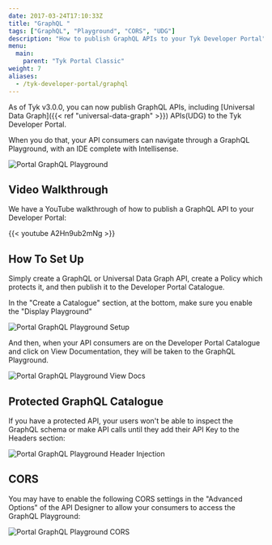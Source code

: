 ```yaml
---
date: 2017-03-24T17:10:33Z
title: "GraphQL "
tags: ["GraphQL", "Playground", "CORS", "UDG"]
description: "How to publish GraphQL APIs to your Tyk Developer Portal"
menu:
  main:
    parent: "Tyk Portal Classic"
weight: 7
aliases:
  - /tyk-developer-portal/graphql
---
```


As of Tyk v3.0.0, you can now publish GraphQL APIs, including [Universal Data Graph]({{< ref "universal-data-graph" >}}) APIs(UDG) to the Tyk Developer Portal.

When you do that, your API consumers can navigate through a GraphQL Playground, with an IDE complete with Intellisense.

![Portal GraphQL Playground](img/portal/portal-graphql.png)

## Video Walkthrough

We have a YouTube walkthrough of how to publish a GraphQL API to your Developer Portal:

{{< youtube A2Hn9ub2mNg >}}

## How To Set Up

Simply create a GraphQL or Universal Data Graph API, create a Policy which protects it, and then publish it to the Developer Portal Catalogue.

In the "Create a Catalogue" section, at the bottom, make sure you enable the "Display Playground" 


![Portal GraphQL Playground Setup](img/portal/portal-graphql-setup.png)

And then, when your API consumers are on the Developer Portal Catalogue and click on View Documentation, they will be taken to the GraphQL Playground.

![Portal GraphQL Playground View Docs](img/portal/portal-graphql-playground-viewdocs.png)


## Protected GraphQL Catalogue

If you have a protected API, your users won't be able to inspect the GraphQL schema or make API calls until they add their API Key to the Headers section:

![Portal GraphQL Playground Header Injection](img/portal/portal-graphql-header-injection.png)

## CORS

You may have to enable the following CORS settings in the "Advanced Options" of the API Designer to allow your consumers to access the GraphQL Playground:


![Portal GraphQL Playground CORS](img/portal/portal-graphql-cors.png)
